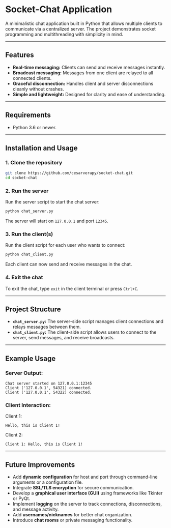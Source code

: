 # Socket-Chat Application

A minimalistic chat application built in Python that allows multiple clients to communicate via a centralized server. The project demonstrates socket programming and multithreading with simplicity in mind.

---

## Features

- **Real-time messaging:** Clients can send and receive messages instantly.
- **Broadcast messaging:** Messages from one client are relayed to all connected clients.
- **Graceful disconnection:** Handles client and server disconnections cleanly without crashes.
- **Simple and lightweight:** Designed for clarity and ease of understanding.

---

## Requirements

- Python 3.6 or newer.

---

## Installation and Usage

### 1. Clone the repository

```bash
git clone https://github.com/cesarverapy/socket-chat.git
cd socket-chat
```

### 2. Run the server

Run the server script to start the chat server:

```bash
python chat_server.py
```

The server will start on `127.0.0.1` and port `12345`.

### 3. Run the client(s)

Run the client script for each user who wants to connect:

```bash
python chat_client.py
```

Each client can now send and receive messages in the chat.

### 4. Exit the chat

To exit the chat, type `exit` in the client terminal or press `Ctrl+C`.

---

## Project Structure

- **`chat_server.py`:** The server-side script manages client connections and relays messages between them.
- **`chat_client.py`:** The client-side script allows users to connect to the server, send messages, and receive broadcasts.

---

## Example Usage

### Server Output:
```
Chat server started on 127.0.0.1:12345
Client ('127.0.0.1', 54321) connected.
Client ('127.0.0.1', 54322) connected.
```

### Client Interaction:
Client 1:
```
Hello, this is Client 1!
```

Client 2:
```
Client 1: Hello, this is Client 1!
```

---

## Future Improvements

- Add **dynamic configuration** for host and port through command-line arguments or a configuration file.
- Integrate **SSL/TLS encryption** for secure communication.
- Develop a **graphical user interface (GUI)** using frameworks like Tkinter or PyQt.
- Implement **logging** on the server to track connections, disconnections, and message activity.
- Add **usernames/nicknames** for better chat organization.
- Introduce **chat rooms** or private messaging functionality.
